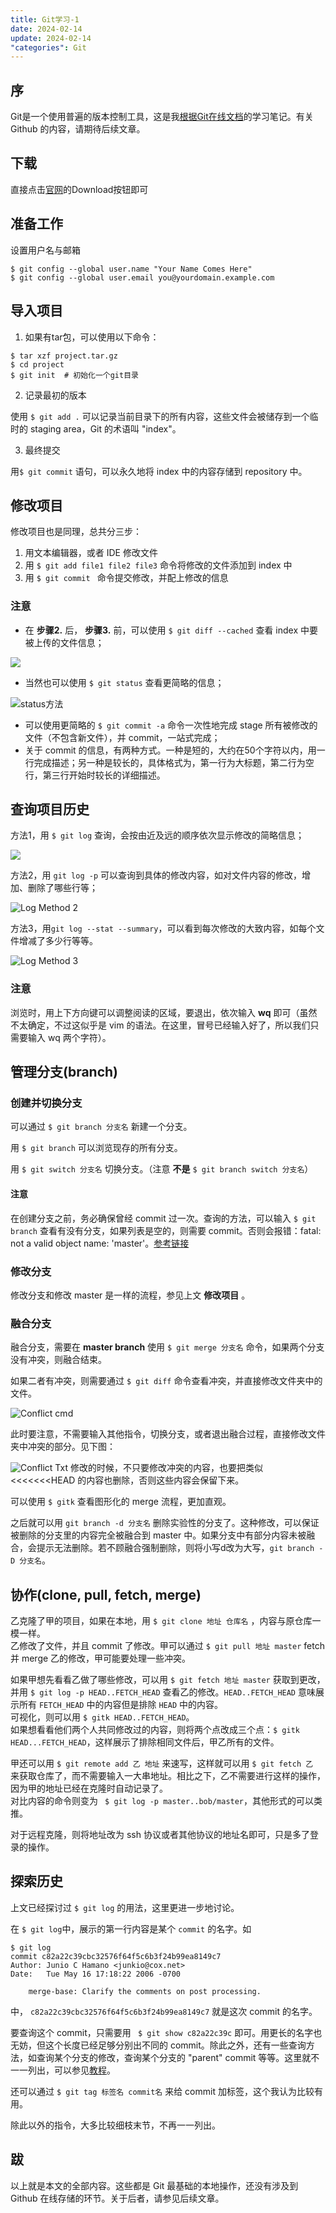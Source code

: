 ```yaml
---
title: Git学习-1
date: 2024-02-14
update: 2024-02-14
"categories": Git
---
```

## 序
Git是一个使用普遍的版本控制工具，这是我[根据Git在线文档](https://www.git-scm.com/docs)的学习笔记。有关 Github 的内容，请期待后续文章。

## 下载
直接点击[官网](https://git-scm.com)的Download按钮即可

## 准备工作
设置用户名与邮箱
```
$ git config --global user.name "Your Name Comes Here"
$ git config --global user.email you@yourdomain.example.com
```
## 导入项目
1. 如果有tar包，可以使用以下命令：

```
$ tar xzf project.tar.gz
$ cd project
$ git init  # 初始化一个git目录
```

2. 记录最初的版本

使用 `$ git add .` 可以记录当前目录下的所有内容，这些文件会被储存到一个临时的 staging area，Git 的术语叫 "index"。

3. 最终提交

用`$ git commit` 语句，可以永久地将 index 中的内容存储到 repository 中。

## 修改项目
修改项目也是同理，总共分三步：
1. 用文本编辑器，或者 IDE 修改文件
2. 用 `$ git add file1 file2 file3` 命令将修改的文件添加到 index 中
3. 用 `$ git commit ` 命令提交修改，并配上修改的信息

### 注意
* 在 **步骤2.** 后， **步骤3.** 前，可以使用 `$ git diff --cached` 查看 index 中要被上传的文件信息；

![](https://static.xialing.icu/img/2024-02-14-Learning-Git-1/View%20Status%201.webp)
* 当然也可以使用 `$ git status` 查看更简略的信息；

![status方法](https://s2.loli.net/2024/02/14/ZmgPbtkyuO1G2a8.png)
* 可以使用更简略的 `$ git commit -a` 命令一次性地完成 stage 所有被修改的文件（不包含新文件），并 commit，一站式完成；
* 关于 commit 的信息，有两种方式。一种是短的，大约在50个字符以内，用一行完成描述；另一种是较长的，具体格式为，第一行为大标题，第二行为空行，第三行开始时较长的详细描述。

## 查询项目历史
方法1，用 `$ git log` 查询，会按由近及远的顺序依次显示修改的简略信息；

![](https://static.xialing.icu/img/2024-02-14-Learning-Git-1/Log%20Method%201.webp)

方法2，用 `git log -p` 可以查询到具体的修改内容，如对文件内容的修改，增加、删除了哪些行等；

![Log Method 2](https://static.xialing.icu/img/2024-02-14-Learning-Git-1/Log%20Method%202.webp)

方法3，用`git log --stat --summary`，可以看到每次修改的大致内容，如每个文件增减了多少行等等。

![Log Method 3](https://static.xialing.icu/img/2024-02-14-Learning-Git-1/Log%20Method%203.webp)

### 注意
浏览时，用上下方向键可以调整阅读的区域，要退出，依次输入 **wq** 即可（虽然不太确定，不过这似乎是 vim 的语法。在这里，冒号已经输入好了，所以我们只需要输入 wq 两个字符）。

## 管理分支(branch)
### 创建并切换分支
可以通过 `$ git branch 分支名` 新建一个分支。

用 `$ git branch` 可以浏览现存的所有分支。

用 `$ git switch 分支名` 切换分支。（注意 **不是** `$ git branch switch 分支名`）

#### 注意
在创建分支之前，务必确保曾经 commit 过一次。查询的方法，可以输入 `$ git branch` 查看有没有分支，如果列表是空的，则需要 commit。否则会报错：fatal: not a valid object name: 'master'。[参考链接](https://blog.csdn.net/hengyunabc/article/details/6058145)

### 修改分支
修改分支和修改 master 是一样的流程，参见上文 **修改项目** 。

### 融合分支
融合分支，需要在 **master branch** 使用 `$ git merge 分支名` 命令，如果两个分支没有冲突，则融合结束。

如果二者有冲突，则需要通过 `$ git diff` 命令查看冲突，并直接修改文件夹中的文件。

![Conflict cmd](https://static.xialing.icu/img/2024-02-14-Learning-Git-1/Conflict%20cmd.webp)

此时要注意，不需要输入其他指令，切换分支，或者退出融合过程，直接修改文件夹中冲突的部分。见下图：

 ![Conflict Txt](https://static.xialing.icu/img/2024-02-14-Learning-Git-1/Conflict%20Txt.webp) 
修改的时候，不只要修改冲突的内容，也要把类似 <<<<<<<HEAD 的内容也删除，否则这些内容会保留下来。

可以使用 `$ gitk` 查看图形化的 merge 流程，更加直观。

之后就可以用 `git branch -d 分支名` 删除实验性的分支了。这种修改，可以保证被删除的分支里的内容完全被融合到 master 中。如果分支中有部分内容未被融合，会提示无法删除。若不顾融合强制删除，则将小写d改为大写，`git branch -D 分支名`。

## 协作(clone, pull, fetch, merge)
乙克隆了甲的项目，如果在本地，用 `$ git clone 地址 仓库名` ，内容与原仓库一模一样。  
乙修改了文件，并且 commit 了修改。甲可以通过 `$ git pull 地址 master` fetch 并 merge 乙的修改，甲可能要处理一些冲突。

如果甲想先看看乙做了哪些修改，可以用 `$ git fetch 地址 master` 获取到更改，并用 `$ git log -p HEAD..FETCH_HEAD` 查看乙的修改。`HEAD..FETCH_HEAD` 意味展示所有 `FETCH_HEAD` 中的内容但是排除 `HEAD` 中的内容。  
可视化，则可以用 `$ gitk HEAD..FETCH_HEAD`。  
如果想看看他们两个人共同修改过的内容，则将两个点改成三个点：`$ gitk HEAD...FETCH_HEAD`，这样展示了排除相同文件后，甲乙所有的文件。  

甲还可以用 `$ git remote add 乙 地址` 来速写，这样就可以用 `$ git fetch 乙 ` 来获取仓库了，而不需要输入一大串地址。相比之下，乙不需要进行这样的操作，因为甲的地址已经在克隆时自动记录了。  
对比内容的命令则变为 ` $ git log -p master..bob/master`，其他形式的可以类推。  

对于远程克隆，则将地址改为 ssh 协议或者其他协议的地址名即可，只是多了登录的操作。

## 探索历史
上文已经探讨过 `$ git log` 的用法，这里更进一步地讨论。

在 `$ git log`中，展示的第一行内容是某个  `commit` 的名字。如
```
$ git log
commit c82a22c39cbc32576f64f5c6b3f24b99ea8149c7
Author: Junio C Hamano <junkio@cox.net>
Date:   Tue May 16 17:18:22 2006 -0700

    merge-base: Clarify the comments on post processing.
```
中， `c82a22c39cbc32576f64f5c6b3f24b99ea8149c7` 就是这次 commit 的名字。

要查询这个 commit，只需要用 ` $ git show c82a22c39c` 即可。用更长的名字也无妨，但这个长度已经足够分别出不同的 commit。除此之外，还有一些查询方法，如查询某个分支的修改，查询某个分支的 "parent" commit 等等。这里就不一一列出，可以参见[教程](https://git-scm.com/docs/gittutorial)。

还可以通过 `$ git tag 标签名 commit名` 来给 commit 加标签，这个我认为比较有用。

除此以外的指令，大多比较细枝末节，不再一一列出。

## 跋
以上就是本文的全部内容。这些都是 Git 最基础的本地操作，还没有涉及到 Github 在线存储的环节。关于后者，请参见后续文章。